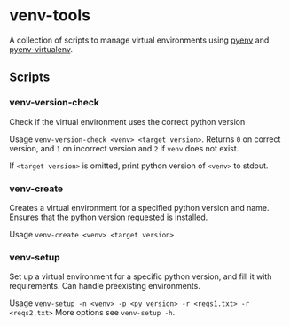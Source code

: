 # venv-tools
A collection of scripts to manage virtual environments using [pyenv](https://github.com/pyenv/pyenv) and [pyenv-virtualenv](https://github.com/pyenv/pyenv-virtualenv).

## Scripts

### venv-version-check
Check if the virtual environment uses the correct python version

Usage `venv-version-check <venv> <target version>`. Returns `0` on correct version, and `1` on incorrect version and `2` if `venv` does not exist.

If `<target version>` is omitted, print python version of `<venv>` to stdout.

### venv-create
Creates a virtual environment for a specified python version and name. Ensures that the
python version requested is installed.

Usage `venv-create <venv> <target version>`

### venv-setup
Set up a virtual environment for a specific python version, and fill it with requirements.
Can handle preexisting environments.

Usage `venv-setup -n <venv> -p <py version> -r <reqs1.txt> -r <reqs2.txt>`
More options see `venv-setup -h`.